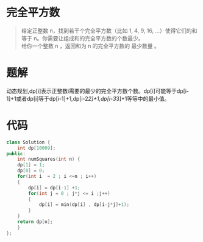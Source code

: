# 完全平方数

> 给定正整数 n，找到若干个完全平方数（比如 1, 4, 9, 16, ...）使得它们的和等于 n。你需要让组成和的完全平方数的个数最少。  
> 给你一个整数 n ，返回和为 n 的完全平方数的 最少数量 。


# 题解
动态规划,dp[i]表示正整数i需要的最少的完全平方数个数。dp[i]可能等于dp[i-1]+1或者dp[i]等于dp[i-1]+1,dp[i-2*2]+1,dp[i-3*3]+1等等中的最小值。

# 代码
```C++
class Solution {
    int dp[10009];
public:
    int numSquares(int n) {
    dp[1] = 1;
    dp[0] = 0;
    for(int i  = 2 ; i <=n ; i++)
    {
        dp[i] = dp[i-1] +1;
        for(int j = 0 ; j*j <= i ;j++)
        {
            dp[i] = min(dp[i] , dp[i-j*j]+1);
        }
    }
    return dp[n];
    }
};
```